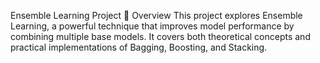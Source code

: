 Ensemble Learning Project
🚀 Overview
This project explores Ensemble Learning, a powerful technique that improves model performance by combining multiple base models. It covers both theoretical concepts and practical implementations of Bagging, Boosting, and Stacking.
